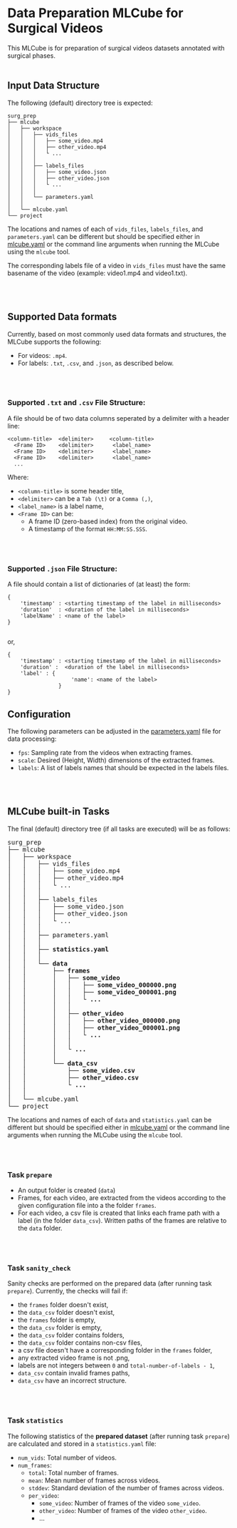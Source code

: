 # Data Preparation MLCube for Surgical Videos

This MLCube is for preparation of surgical videos datasets annotated with surgical phases.<br><br>


## Input Data Structure

The following (default) directory tree is expected:

```
surg_prep
├── mlcube
│   ├── workspace
│   │   ├── vids_files
│   │   │   ├── some_video.mp4
│   │   │   ├── other_video.mp4
│   │   │   └ ...
│   │   │
│   │   ├── labels_files
│   │   │   ├── some_video.json
│   │   │   ├── other_video.json
│   │   │   └ ...
│   │   │
│   │   └── parameters.yaml
│   │   
│   └── mlcube.yaml
└── project

```

The locations and names of each of ```vids_files```, ```labels_files```, and ```parameters.yaml``` can be different but should be specified either in [mlcube.yaml](mlcube/mlcube.yaml) or the command line arguments when running the MLCube using the ```mlcube``` tool.

The corresponding labels file of a video in ```vids_files``` must have the same basename of the video (example: video1.mp4 and video1.txt).

<br><br>

## Supported Data formats

Currently, based on most commonly used data formats and structures, the MLCube supports the following:
  * For videos: ```.mp4```.
  * For labels: ```.txt```, ```.csv```, and ```.json```, as described below.

<br><br>

### Supported ```.txt``` and ```.csv``` File Structure:

A file should be of two data columns seperated by a delimiter with a header line:

```
<column-title>  <delimiter>     <column-title>
  <Frame ID>    <delimiter>      <label_name>
  <Frame ID>    <delimiter>      <label_name>
  <Frame ID>    <delimiter>      <label_name>
  ...

```

Where:
  * ```<column-title>``` is some header title,
  * ```<delimiter>``` can be a ```Tab (\t)``` or a ```Comma (,)```,
  * ```<label_name>``` is a label name,
  * ```<Frame ID>``` can be:
    * A frame ID (zero-based index) from the original video.
    * A timestamp of the format ```HH:MM:SS.SSS```.

<br><br>

### Supported ```.json``` File Structure:

A file should contain a list of dictionaries of (at least) the form:

```
{
    'timestamp' : <starting timestamp of the label in milliseconds>
    'duration'  : <duration of the label in milliseconds>
    'labelName' : <name of the label>
}


```
or,

```
{
    'timestamp' : <starting timestamp of the label in milliseconds>
    'duration' :  <duration of the label in milliseconds>
    'label' : {
                    'name': <name of the label>
                }
}

```

## Configuration

The following parameters can be adjusted in the [parameters.yaml](mlcube/workspace/parameters.yaml) file for data processing:

  * ```fps```: Sampling rate from the videos when extracting frames.
  * ```scale```: Desired (Height, Width) dimensions of the extracted frames.
  * ```labels```: A list of labels names that should be expected in the labels files.

<br><br>

## MLCube built-in Tasks

The final (default) directory tree (if all tasks are executed) will be as follows:
<pre>
surg_prep
├── mlcube
│   ├── workspace
│   │   ├── vids_files
│   │   │   ├── some_video.mp4
│   │   │   ├── other_video.mp4
│   │   │   └ ...
│   │   │
│   │   ├── labels_files
│   │   │   ├── some_video.json
│   │   │   ├── other_video.json
│   │   │   └ ...
│   │   │
│   │   ├── parameters.yaml
│   │   │
│   │   <b>├── statistics.yaml</b>
│   │   <b>│</b>
│   │   <b>└── data</b>
│   │       <b>├── frames</b>
│   │       <b>│   ├── some_video</b>
│   │       <b>│   │   ├── some_video_000000.png</b>
│   │       <b>│   │   ├── some_video_000001.png</b>
│   │       <b>│   │   └ ...</b>
│   │       <b>│   │</b>
│   │       <b>│   ├── other_video</b>
│   │       <b>│   │   ├── other_video_000000.png</b>
│   │       <b>│   │   ├── other_video_000001.png</b>
│   │       <b>│   │   └ ...</b>
│   │       <b>│   │</b>
│   │       <b>│   └ ...</b>
│   │       <b>│</b>
│   │       <b>└── data_csv</b>
│   │           <b>├── some_video.csv</b>
│   │           <b>├── other_video.csv</b>
│   │           <b>└ ...</b>
│   │
│   └── mlcube.yaml
└── project
</pre>

The locations and names of each of ```data``` and ```statistics.yaml``` can be different but should be specified either in [mlcube.yaml](mlcube/mlcube.yaml) or the command line arguments when running the MLCube using the ```mlcube``` tool.

<br><br>

### Task ```prepare```

  * An output folder is created (```data```)
  * Frames, for each video, are extracted from the videos according to the given configuration file into a the folder ```frames```.
  * For each video, a csv file is created that links each frame path with a label (in the folder ```data_csv```). Written paths of the frames are relative to the ```data``` folder. 

<br><br>

### Task ```sanity_check```

Sanity checks are performed on the prepared data (after running task ```prepare```). Currently, the checks will fail if:
  * the ```frames``` folder doesn't exist,
  * the ```data_csv``` folder doesn't exist,
  * the ```frames``` folder is empty,
  * the ```data_csv``` folder is empty,
  * the ```data_csv``` folder contains folders,
  * the ```data_csv``` folder contains non-csv files,
  * a csv file doesn't have a corresponding folder in the ```frames``` folder,
  * any extracted video frame is not .png,
  * labels are not integers between ```0``` and ```total-number-of-labels - 1```,
  * ```data_csv``` contain invalid frames paths,
  * ```data_csv``` have an incorrect structure.

<br><br>

### Task ```statistics```

The following statistics of the **prepared dataset** (after running task ```prepare```) are calculated and stored in a ```statistics.yaml``` file:

  * ```num_vids```: Total number of videos.
  * ```num_frames```:
    * ```total```: Total number of frames.
    * ```mean```: Mean number of frames across videos.
    * ```stddev```: Standard deviation of the number of frames across videos.
    * ```per_video```: 
        * ```some_video```: Number of frames of the video ```some_video```.
        * ```other_video```: Number of frames of the video ```other_video```.
        * ...
